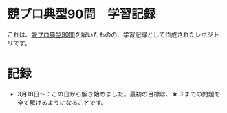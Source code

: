 # 競プロ典型90問　学習記録

これは、[競プロ典型90問](https://atcoder.jp/contests/typical90)を解いたものの、学習記録として作成されたレポジトリです。

 # 記録
 - 3月18日～：この日から解き始めました。最初の目標は、★３までの問題を全て解けるようになることです。
